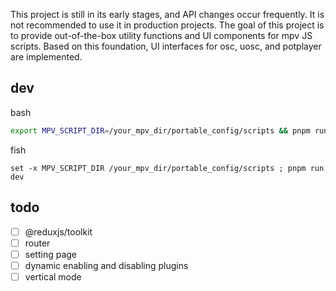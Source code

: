 This project is still in its early stages, and API changes occur frequently. It is not recommended to use it in production projects. The goal of this project is to provide out-of-the-box utility functions and UI components for mpv JS scripts. Based on this foundation, UI interfaces for osc, uosc, and potplayer are implemented.
## dev
bash
```bash
export MPV_SCRIPT_DIR=/your_mpv_dir/portable_config/scripts && pnpm run dev
```

fish
```fish
set -x MPV_SCRIPT_DIR /your_mpv_dir/portable_config/scripts ; pnpm run dev
```


## todo
- [ ] @reduxjs/toolkit
- [ ] router
- [ ] setting page
- [ ] dynamic enabling and disabling plugins
- [ ] vertical mode